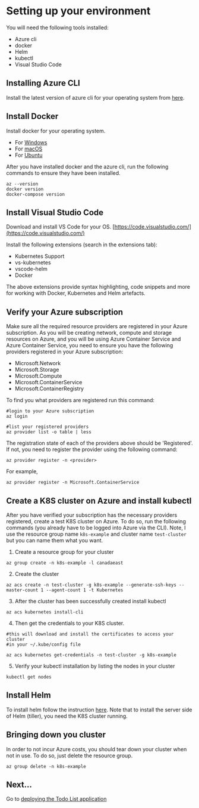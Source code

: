 # Setting up your environment #

You will need the following tools installed:
- Azure cli
- docker
- Helm
- kubectl
- Visual Studio Code

## Installing Azure CLI ##

Install the latest version of azure cli for your operating system from [here](https://docs.microsoft.com/en-us/cli/azure/install-azure-cli?view=azure-cli-latest). 

## Install Docker ##

Install docker for your operating system.  
- For [Windows](https://docs.docker.com/docker-for-windows/install/)
- For [macOS](https://docs.docker.com/docker-for-mac/install/)
- For [Ubuntu](https://docs.docker.com/engine/installation/linux/docker-ce/ubuntu/#docker-ee-customers)

After you have installed docker and the azure cli, run the following commands to ensure they have been installed.

```
az --version
docker version
docker-compose version
```

## Install Visual Studio Code ##

Download and install VS Code for your OS.  [https://code.visualstudio.com/](https://code.visualstudio.com/)

Install the following extensions (search in the extensions tab):
- Kubernetes Support 
- vs-kubernetes
- vscode-helm
- Docker

The above extensions provide syntax highlighting, code snippets and more for working with Docker, Kubernetes and Helm artefacts.

## Verify your Azure subscription ##
Make sure all the required resource providers are registered in your Azure subscription.  As you will be creating network, compute and storage resources on Azure, and you will be using Azure Container Service and Azure Container Service, you need to ensure you have the following providers registered in your Azure subscription:
- Microsoft.Network
- Microsoft.Storage
- Microsoft.Compute
- Microsoft.ContainerService 
- Microsoft.ContainerRegistry

To find you what providers are registered run this command:

```
#login to your Azure subscription
az login

#list your registered providers
az provider list -o table | less
```

The registration state of each of the providers above should be 'Registered'.  If not, you need to register the provider using the following command:

```
az provider register -n <provider>
```

For example, 

```
az provider register -n Microsoft.ContainerService
```

## Create a K8S cluster on Azure and install kubectl ##

After you have verified your subscription has the necessary providers registered, create a test K8S cluster on Azure. To do so, run the following commands (you already have to be logged into Azure via the CLI). Note, I use the resource group name ``k8s-example`` and cluster name ``test-cluster`` but you can name them what you want.

1. Create a resource group for your cluster

```
az group create -n k8s-example -l canadaeast
```

2. Create the cluster
```
az acs create -n test-cluster -g k8s-example --generate-ssh-keys --master-count 1 --agent-count 1 -t Kubernetes
```

3. After the cluster has been successfully created install kubectl 
```
az acs kubernetes install-cli
```
4. Then get the credentials to your K8S cluster. 
``` 
#this will download and install the certificates to access your cluster 
#in your ~/.kube/config file

az acs kubernetes get-credentials -n test-cluster -g k8s-example
```

5. Verify your kubectl installation by listing the nodes in your cluster
```
kubectl get nodes
```

## Install Helm ##

To install helm follow the instruction [here](https://github.com/kubernetes/helm/blob/master/docs/install.md).  Note that to install the server side of Helm (tiller), you need the K8S cluster running.

## Bringing down you cluster ##

In order to not incur Azure costs, you should tear down your cluster when not in use.  To do so, just delete the resource group.

```
az group delete -n k8s-example
```
## Next... ##

Go to [deploying the Todo List application](../../helm/README.md)




